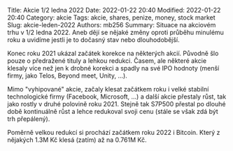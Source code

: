 Title: Akcie 1/2 ledna 2022
Date: 2022-01-22 20:40
Modified: 2022-01-22 20:40
Category: akcie
Tags: akcie, shares, penize, money, stock market
Slug: akcie-leden-2022
Authors: mb256
Summary: Situace na akciovém trhu v 1/2 ledna 2022. Aneb dějí se nějaké změny oproti průběhu minulému roku a uvidíme jestli je to dočasný stav nebo dlouhodobější.   

Konec roku 2021 ukázal začátek korekce na některých akcií. Původně šlo pouze o předražené tituly a lehkou redukci. Časem, ale některé akcie klesaly více než jen k drobné korekci a spadly na své IPO hodnoty (menší firmy, jako Telos, Beyond meet, Unity, ...).   

Mimo "vyhipované" akcie, začaly klesat začátkem roku i velké stabilní technologické firmy (Facebook, Microsoft, ...) a další akcie přestaly růst, tak jako rostly v druhé polovině roku 2021. Stejně tak S7P500 přestal po dlouhé době kontinuálně růst a lehce redukoval svoji cenu (stále se však zdá být trh přepálený).   

Poměrně velkou redukcí si prochází začátkem roku 2022 i Bitcoin. Který z nějakých 1.3M Kč klesá (zatím) až na 0.761M Kč.   

